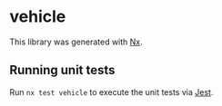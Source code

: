 # vehicle

This library was generated with [Nx](https://nx.dev).

## Running unit tests

Run `nx test vehicle` to execute the unit tests via [Jest](https://jestjs.io).
